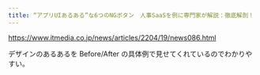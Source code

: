 ```yaml
---
title: “アプリUIあるある”な6つのNGボタン　人事SaaSを例に専門家が解説：徹底解剖！　SaaSのUI／UX（1/2 ページ） - ITmedia NEWS
---
```


https://www.itmedia.co.jp/news/articles/2204/19/news086.html

デザインのあるあるを Before/After の具体例で見せてくれているのでわかりやすい。

